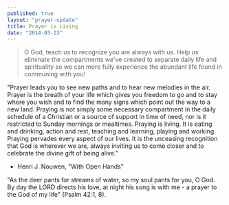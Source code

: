 ```yaml
---
published: true
layout: "prayer-update"
title: Prayer is Living
date: "2014-03-23"
---
```


>O God, teach us to recognize you are always with us.  Help us eliminate the compartments we've created to separate daily life and spirituality so we can more fully experience the abundant life found in communing with you! 

"Prayer leads you to see new paths and to hear new melodies in the air.  Prayer is the breath of your life which gives you freedom to go and to stay where you wish and to find the many signs which point out the way to a new land.  Praying is not simply some necessary compartment in the daily schedule of a Christian or a source of support in time of need, nor is it restricted to Sunday mornings or mealtimes.  Praying is living.  It is eating and drinking, action and rest, teaching and learning, playing and working.  Praying pervades every aspect of our lives.  It is the unceasing recognition that God is wherever we are, always inviting us to come closer and to celebrate the divine gift of being alive."
- Henri J. Nouwen, "With Open Hands"

"As the deer pants for streams of water, so my soul pants for you, O God.
By day the LORD directs his love, at night his song is with me - a prayer to the God of my life" (Psalm 42:1, 8).